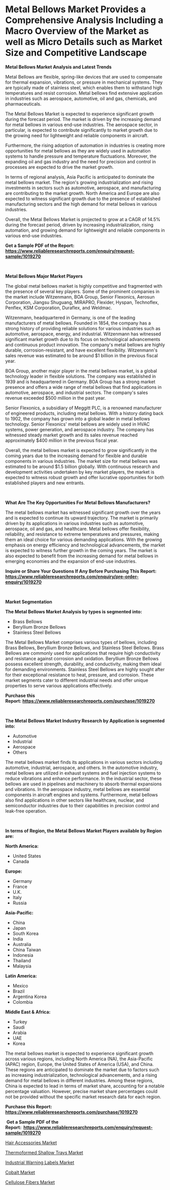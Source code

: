 <p><h1>Metal Bellows Market Provides a Comprehensive Analysis Including a Macro Overview of the Market as well as Micro Details such as Market Size and Competitive Landscape</h1></p><p><strong>Metal Bellows Market Analysis and Latest Trends</strong></p>
<p><p>Metal Bellows are flexible, spring-like devices that are used to compensate for thermal expansion, vibrations, or pressure in mechanical systems. They are typically made of stainless steel, which enables them to withstand high temperatures and resist corrosion. Metal bellows find extensive application in industries such as aerospace, automotive, oil and gas, chemicals, and pharmaceuticals.</p><p>The Metal Bellows Market is expected to experience significant growth during the forecast period. The market is driven by the increasing demand for metal bellows in various end-use industries. The aerospace sector, in particular, is expected to contribute significantly to market growth due to the growing need for lightweight and reliable components in aircraft.</p><p>Furthermore, the rising adoption of automation in industries is creating more opportunities for metal bellows as they are widely used in automation systems to handle pressure and temperature fluctuations. Moreover, the expanding oil and gas industry and the need for precision and control in processes are expected to drive the market growth.</p><p>In terms of regional analysis, Asia Pacific is anticipated to dominate the metal bellows market. The region's growing industrialization and rising investments in sectors such as automotive, aerospace, and manufacturing are contributing to the market growth. North America and Europe are also expected to witness significant growth due to the presence of established manufacturing sectors and the high demand for metal bellows in various industries.</p><p>Overall, the Metal Bellows Market is projected to grow at a CAGR of 14.5% during the forecast period, driven by increasing industrialization, rising automation, and growing demand for lightweight and reliable components in various end-use industries.</p></p>
<p><strong>Get a Sample PDF of the Report:&nbsp; <a href="https://www.reliableresearchreports.com/enquiry/request-sample/1019270">https://www.reliableresearchreports.com/enquiry/request-sample/1019270</a></strong></p>
<p>&nbsp;</p>
<p><strong>Metal Bellows Major Market Players</strong></p>
<p><p>The global metal bellows market is highly competitive and fragmented with the presence of several key players. Some of the prominent companies in the market include Witzenmann, BOA Group, Senior Flexonics, Aerosun Corporation, Jiangsu Shuguang, MIRAPRO, Flexider, Hyspan, Technoflex, Penflex, KSM Corporation, Duraflex, and Weldmac.</p><p>Witzenmann, headquartered in Germany, is one of the leading manufacturers of metal bellows. Founded in 1854, the company has a strong history of providing reliable solutions for various industries such as automotive, aerospace, energy, and industrial. Witzenmann has witnessed significant market growth due to its focus on technological advancements and continuous product innovation. The company's metal bellows are highly durable, corrosion-resistant, and have excellent flexibility. Witzenmann's sales revenue was estimated to be around $1 billion in the previous fiscal year.</p><p>BOA Group, another major player in the metal bellows market, is a global technology leader in flexible solutions. The company was established in 1939 and is headquartered in Germany. BOA Group has a strong market presence and offers a wide range of metal bellows that find applications in automotive, aerospace, and industrial sectors. The company's sales revenue exceeded $500 million in the past year.</p><p>Senior Flexonics, a subsidiary of Meggitt PLC, is a renowned manufacturer of engineered products, including metal bellows. With a history dating back to 1902, the company has grown into a global leader in metal bellows technology. Senior Flexonics' metal bellows are widely used in HVAC systems, power generation, and aerospace industry. The company has witnessed steady market growth and its sales revenue reached approximately $400 million in the previous fiscal year.</p><p>Overall, the metal bellows market is expected to grow significantly in the coming years due to the increasing demand for flexible and durable components in various industries. The market size for metal bellows was estimated to be around $1.5 billion globally. With continuous research and development activities undertaken by key market players, the market is expected to witness robust growth and offer lucrative opportunities for both established players and new entrants.</p></p>
<p>&nbsp;</p>
<p><strong>What Are The Key Opportunities For Metal Bellows Manufacturers?</strong></p>
<p><p>The metal bellows market has witnessed significant growth over the years and is expected to continue its upward trajectory. The market is primarily driven by its applications in various industries such as automotive, aerospace, oil and gas, and healthcare. Metal bellows offer flexibility, reliability, and resistance to extreme temperatures and pressures, making them an ideal choice for various demanding applications. With the growing emphasis on energy efficiency and technological advancements, the market is expected to witness further growth in the coming years. The market is also expected to benefit from the increasing demand for metal bellows in emerging economies and the expansion of end-use industries.</p></p>
<p><strong>Inquire or Share Your Questions If Any Before Purchasing This Report: <a href="https://www.reliableresearchreports.com/enquiry/pre-order-enquiry/1019270">https://www.reliableresearchreports.com/enquiry/pre-order-enquiry/1019270</a></strong></p>
<p>&nbsp;</p>
<p><strong>Market Segmentation</strong></p>
<p><strong>The Metal Bellows Market Analysis by types is segmented into:</strong></p>
<p><ul><li>Brass Bellows</li><li>Beryllium Bronze Bellows</li><li>Stainless Steel Bellows</li></ul></p>
<p><p>The Metal Bellows Market comprises various types of bellows, including Brass Bellows, Beryllium Bronze Bellows, and Stainless Steel Bellows. Brass Bellows are commonly used for applications that require high conductivity and resistance against corrosion and oxidation. Beryllium Bronze Bellows possess excellent strength, durability, and conductivity, making them ideal for demanding environments. Stainless Steel Bellows are highly sought after for their exceptional resistance to heat, pressure, and corrosion. These market segments cater to different industrial needs and offer unique properties to serve various applications effectively.</p></p>
<p><strong>Purchase this Report:&nbsp;<a href="https://www.reliableresearchreports.com/purchase/1019270">https://www.reliableresearchreports.com/purchase/1019270</a></strong></p>
<p>&nbsp;</p>
<p><strong>The Metal Bellows Market Industry Research by Application is segmented into:</strong></p>
<p><ul><li>Automotive</li><li>Industrial</li><li>Aerospace</li><li>Others</li></ul></p>
<p><p>The metal bellows market finds its applications in various sectors including automotive, industrial, aerospace, and others. In the automotive industry, metal bellows are utilized in exhaust systems and fuel injection systems to reduce vibrations and enhance performance. In the industrial sector, these bellows are used in pipelines and machinery to absorb thermal expansions and vibrations. In the aerospace industry, metal bellows are essential components in aircraft engines and systems. Furthermore, metal bellows also find applications in other sectors like healthcare, nuclear, and semiconductor industries due to their capabilities in precision control and leak-free operation.</p></p>
<p>&nbsp;</p>
<p><strong>In terms of Region, the Metal Bellows Market Players available by Region are:</strong></p>
<p>
    <p> <strong> North America: </strong>
        <ul>
            <li>United States</li>
            <li>Canada</li>
        </ul>
        </p> 
    <p> <strong> Europe: </strong>
        <ul>
            <li>Germany</li>
            <li>France</li>
            <li>U.K.</li>
            <li>Italy</li>
            <li>Russia</li>
        </ul>
        </p> 
    <p> <strong> Asia-Pacific: </strong>
        <ul>
            <li>China</li>
            <li>Japan</li>
            <li>South Korea</li>
            <li>India</li>
            <li>Australia</li>
            <li>China Taiwan</li>
            <li>Indonesia</li>
            <li>Thailand</li>
            <li>Malaysia</li>
        </ul>
        </p> 
    <p> <strong> Latin America: </strong>
        <ul>
            <li>Mexico</li>
            <li>Brazil</li>
            <li>Argentina Korea</li>
            <li>Colombia</li>
        </ul>
        </p> 
    <p> <strong> Middle East & Africa: </strong>
        <ul>
            <li>Turkey</li>
            <li>Saudi</li>
            <li>Arabia</li>
            <li>UAE</li>
            <li>Korea</li>
        </ul>
    </p>
    </p>
<p><p>The metal bellows market is expected to experience significant growth across various regions, including North America (NA), the Asia-Pacific (APAC) region, Europe, the United States of America (USA), and China. These regions are anticipated to dominate the market due to factors such as increasing industrialization, technological advancements, and a rising demand for metal bellows in different industries. Among these regions, China is expected to lead in terms of market share, accounting for a notable percentage valuation. However, precise market share percentages could not be provided without the specific market research data for each region.</p></p>
<p><strong>Purchase this Report: <a href="https://www.reliableresearchreports.com/purchase/1019270">https://www.reliableresearchreports.com/purchase/1019270</a></strong></p>
<p>&nbsp;<strong>Get a Sample PDF of the Report:&nbsp;&nbsp;<a href="https://www.reliableresearchreports.com/enquiry/request-sample/1019270">https://www.reliableresearchreports.com/enquiry/request-sample/1019270</a></strong></p>
<p><strong></strong></p>
<p><p><a href="https://www.linkedin.com/pulse/decoding-hair-accessories-market-deep-dive-latest-trends-segmentation-brdcc/">Hair Accessories Market</a></p><p><a href="https://www.linkedin.com/pulse/thermoformed-shallow-trays-market-size-growth-forecast-tnydc/">Thermoformed Shallow Trays Market</a></p><p><a href="https://www.linkedin.com/pulse/industrial-warning-labels-market-size-share-amp-trends-ut0ec/">Industrial Warning Labels Market</a></p><p><a href="https://github.com/pizolina/Market-Research-Report-List-2/blob/main/cobalt-market.md">Cobalt Market</a></p><p><a href="https://github.com/lbird53714/Market-Research-Report-List-2/blob/main/cellulose-fibers-market.md">Cellulose Fibers Market</a></p></p>